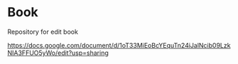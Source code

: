 # Book

Repository for edit book

https://docs.google.com/document/d/1oT33MiEoBcYEquTn24iJalNcib09LzkNIA3FFUO5yWo/edit?usp=sharing
